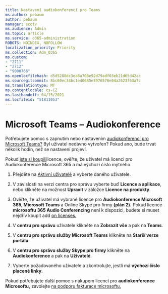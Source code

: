 ```yaml
---
title: Nastavení audiokonferencí pro Teams
ms.author: pebaum
author: pebaum
manager: scotv
ms.audience: Admin
ms.topic: article
ms.service: o365-administration
ROBOTS: NOINDEX, NOFOLLOW
localization_priority: Priority
ms.collection: Adm_O365
ms.custom:
- "2711"
- "2712"
- "9000766"
ms.openlocfilehash: d5d5288dc3ea8a708e92d79adf03eb21d65d42ac
ms.sourcegitcommit: 8bc60ec34bc1e40685e3976576e04a2623f63a7c
ms.translationtype: MT
ms.contentlocale: cs-CZ
ms.lasthandoff: 04/15/2021
ms.locfileid: "51811053"
---
```

# <a name="microsoft-teams--audio-conferencing"></a>Microsoft Teams –  Audiokonference

Potřebujete pomoc s zapnutím nebo nastavením [audiokonferencí pro Microsoft Teams?](https://docs.microsoft.com/microsoftteams/set-up-audio-conferencing-in-teams)  Byl uživatel nedávno vytvořen? Pokud ano, bude trvat několik hodin, než se nastavení projeví.

Pokud [jste si koupili](https://docs.microsoft.com/microsoftteams/set-up-audio-conferencing-in-teams#step-2-get-and-assign-licenses)licence, ověřte, že uživatel má licenci pro Audiokonference Microsoft 365 a má výchozí číslo mýtného.

1. Přejděte na [Aktivní uživatelé](https://admin.microsoft.com/Adminportal/Home?source=applauncher#/users) a vyberte daného uživatele.

2. V závislosti na verzi centra pro správu vyberte buď **Licence a aplikace**, nebo klikněte na možnost **Upravit** v záložce **Licence na produkty**.

3. Ověřte, že uživatel má vybrané licence pro **Audiokonference Microsoft 365, Microsoft Teams** a Online Skype pro firmy **(plán 2).** Pokud licence **microsoftu 365 Audio Conferencing** není k dispozici, budete si muset nejdřív koupit add [on licenses.](https://docs.microsoft.com/microsoftteams/teams-add-on-licensing/microsoft-teams-add-on-licensing?tabs=small-business)

4. V **centru pro správu** uživatele klikněte na **Zobrazit vše** a pak na **Teams**.

5. V **centru pro správu služby Microsoft Teams** klikněte na **Starší verze portálu**.

6. V **centru pro správu služby Skype pro firmy** klikněte na **Audiokonference** a pak na **Uživatelé**.

7. Vyberte požadovaného uživatele a zkontrolujte, jestli má **výchozí číslo placené linky**.

Pokud potřebujete další pomoc s nákupem licencí pro **audiokonference Microsoftu,** zavolejte [na podporu fakturace microsoftu.](https://docs.microsoft.com/microsoft-365/admin/contact-support-for-business-products?view=o365-worldwide#phone-support)
